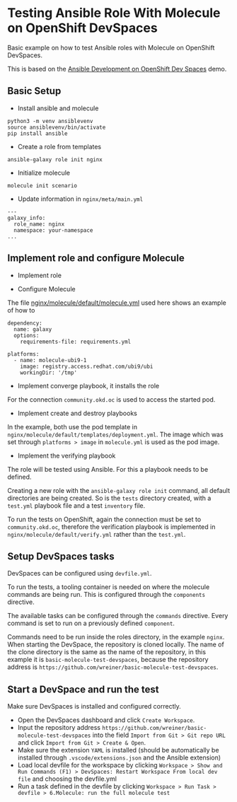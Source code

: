 # Testing Ansible Role With Molecule on OpenShift DevSpaces

Basic example on how to test Ansible roles with Molecule on OpenShift DevSpaces.

This is based on the [Ansible Development on OpenShift Dev Spaces](https://github.com/redhat-developer-demos/ansible-devspaces-demo) demo.

## Basic Setup

- Install ansible and molecule

```
python3 -m venv ansiblevenv
source ansiblevenv/bin/activate
pip install ansible
```

- Create a role from templates

```
ansible-galaxy role init nginx
```

- Initialize molecule

```
molecule init scenario
```

- Update information in `nginx/meta/main.yml`

```
---
galaxy_info:
  role_name: nginx
  namespace: your-namespace
...
```

## Implement role and configure Molecule

- Implement role

- Configure Molecule

The file [nginx/molecule/default/molecule.yml](nginx/molecule/default/molecule.yml) used here shows an example of how to 

```
dependency:
  name: galaxy
  options:
    requirements-file: requirements.yml
```

```
platforms:
  - name: molecule-ubi9-1
    image: registry.access.redhat.com/ubi9/ubi
    workingDir: '/tmp'
```

- Implement converge playbook, it installs the role

For the connection `community.okd.oc` is used to access the started pod.

- Implement create and destroy playbooks

In the example, both use the pod template in `nginx/molecule/default/templates/deployment.yml`.
The image which was set through `platforms > image` in `molecule.yml` is used as the pod image.

- Implement the verifying playbook

The role will be tested using Ansible. For this a playbook needs to be defined.

Creating a new role with the `ansible-galaxy role init` command, all default directories are being created.
So is the `tests` directory created, with a `test.yml` playbook file and a test `inventory` file.

To run the tests on OpenShift, again the connection must be set to `community.okd.oc`, therefore the verification playbook
is implemented in `nginx/molecule/default/verify.yml` rather than the `test.yml`.

## Setup DevSpaces tasks

DevSpaces can be configured using `devfile.yml`.

To run the tests, a tooling container is needed on where the molecule commands are being run. This is configured through the `components` directive.

The available tasks can be configured through the `commands` directive. Every command is set to run on a previously defined `component`.

Commands need to be run inside the roles directory, in the example `nginx`. When starting the DevSpace, the repository is cloned locally. The name of the clone directory is the same as the name of the repository, in this example it is `basic-molecule-test-devspaces`, because the repository address is `https://github.com/wreiner/basic-molecule-test-devspaces`.

## Start a DevSpace and run the test

Make sure DevSpaces is installed and configured correctly.

- Open the DevSpaces dashboard and click `Create Workspace`.
- Input the repository address `https://github.com/wreiner/basic-molecule-test-devspaces` into the field `Import from Git > Git repo URL` and click `Import from Git > Create & Open`.
- Make sure the extension `YAML` is installed (should be automatically be installed through `.vscode/extensions.json` and the Ansible extension)
- Load local devfile for the workspace by clicking `Workspace > Show and Run Commands (F1) > DevSpaces: Restart Workspace From local dev file` and choosing the devfile.yml
- Run a task defined in the devfile by clicking `Workspace > Run Task > devfile > 6.Molecule: run the full molecule test`
